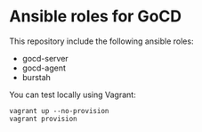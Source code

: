 # Ansible roles for GoCD


This repository include the following ansible roles:

* gocd-server
* gocd-agent
* burstah


You can test locally using Vagrant:

    vagrant up --no-provision
    vagrant provision
